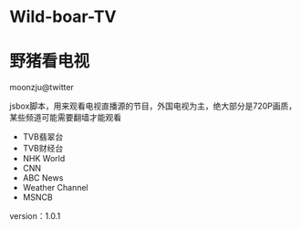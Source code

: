 # Wild-boar-TV
# 野猪看电视

moonzju@twitter

jsbox脚本，用来观看电视直播源的节目，外国电视为主，绝大部分是720P画质，某些频道可能需要翻墙才能观看

+ TVB翡翠台
+ TVB财经台
+ NHK World
+ CNN
+ ABC News
+ Weather Channel
+ MSNCB


version：1.0.1
